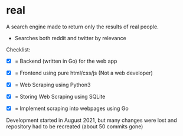 # real
A search engine made to return only the results of real people. 
- Searches both reddit and twitter by relevance


Checklist:
- [x] = Backend (written in Go) for the web app
- [x] = Frontend using pure html/css/js (Not a web developer)
- [x] = Web Scraping using Python3
- [x] = Storing Web Scraping using SQLite
- [x] = Implement scraping into webpages using Go


Development started in August 2021, but many changes were lost and repository had to be recreated (about 50 commits gone)
